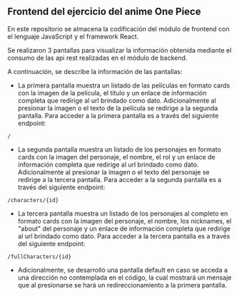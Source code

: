 ## Frontend del ejercicio del anime One Piece
En este repositorio se almacena la codificación del módulo de frontend con el lenguaje JavaScript y el framework React.

Se realizaron 3 pantallas para visualizar la información obtenida mediante el consumo de las api rest realizadas en el módulo de backend. 

A continuación, se describe la información de las pantallas:

- La primera pantalla muestra un listado de las películas en formato cards con la imagen de la película, el título y un enlace de información completa que redirige al url brindado como dato. Adicionalmente al presionar la imagen o el texto de la película se redirige a la segunda pantalla. Para acceder a la primera pantalla es a través del siguiente endpoint:
```
/
```
- La segunda pantalla muestra un listado de los personajes en formato cards con la imagen del personaje, el nombre, el rol y un enlace de información completa que redirige al url brindado como dato. Adicionalmente al presionar la imagen o el texto del personaje se redirige a la tercera pantalla. Para acceder a la segunda pantalla es a través del siguiente endpoint:
```
/characters/{id}
```

- La tercera pantalla muestra un listado de los personajes al completo en formato cards con la imagen del personaje, el nombre, los nicknames, el "about" del personaje y un enlace de información completa que redirige al url brindado como dato. Para acceder a la tercera pantalla es a través del siguiente endpoint:
```
/fullCharacters/{id}
```

- Adicionalmente, se desarrolló una pantalla default en caso se acceda a una dirección no contemplada en el código, la cual mostrará un mensaje que al presionarse se hará un redireccionamiento a la primera pantalla.
